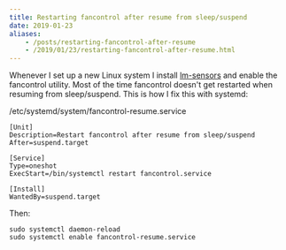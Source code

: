 ```yaml
---
title: Restarting fancontrol after resume from sleep/suspend
date: 2019-01-23
aliases:
    - /posts/restarting-fancontrol-after-resume
    - /2019/01/23/restarting-fancontrol-after-resume.html
---
```


Whenever I set up a new Linux system I install [lm-sensors](https://github.com/lm-sensors/lm-sensors) and enable the fancontrol utility. Most of the time fancontrol doesn't get restarted when resuming from sleep/suspend. This is how I fix this with systemd:

/etc/systemd/system/fancontrol-resume.service
```
[Unit]
Description=Restart fancontrol after resume from sleep/suspend
After=suspend.target

[Service]
Type=oneshot
ExecStart=/bin/systemctl restart fancontrol.service

[Install]
WantedBy=suspend.target
```

Then:
```
sudo systemctl daemon-reload
sudo systemctl enable fancontrol-resume.service
```
